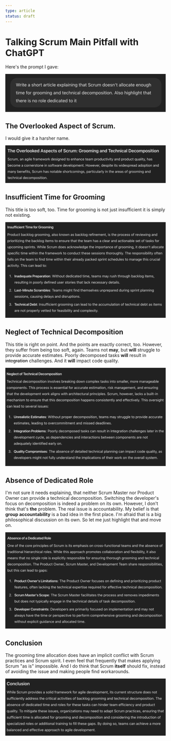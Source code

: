 ```yaml
---
type: article
status: draft
---
```


# Talking Scrum Main Pitfall with ChatGPT

Here's the prompt I gave:

![The initial prompt](scrum-pifall-prompt.png)

## The Overlooked Aspect of Scrum.

I would give it a harsher name.

![Intro](scrum-piffall-intro.png)

## Insufficient Time for Grooming

This title is too soft, too. Time for grooming is not just insufficient it is simply not existing.

![Section about grooming](scrum-pitfall-grooming.png)

## Neglect of Technical Decomposition

This title is right on point. And the points are exactly correct, too. However, they suffer from being too soft, again. Teams not **may**, but **will** struggle to provide accurate estimates. Poorly decomposed tasks **will** result in ~~integration~~ challenges. And it **will** impact code quality.

![Neglect of Technical Decomposition](scrum-neglect-of-technical-decomposition.png)

## Absence of Dedicated Role

I'm not sure it needs explaining, that neither Scrum Master nor Product Owner can provide a technical decomposition. Switching the developer's focus on decomposition is indeed a problem on its own. However, I don't think that's **the** problem. The real issue is accountability. My belief is that **group accountability** is a bad idea in the first place. I'm afraid that is a big philosophical discussion on its own. So let me just highlight that and move on.

![Absence of Dedicated Role](scrum-absence-of-decomposer-role.png)

## Conclusion

The grooming time allocation does have an implicit conflict with Scrum practices and Scrum spirit. I even feel that frequently that makes applying Scrum "as is" impossible. And I do think that Scrum **itself** should fix, instead of avoiding the issue and making people find workarounds.

![Outro](scrum-pitfall-outro.png)

